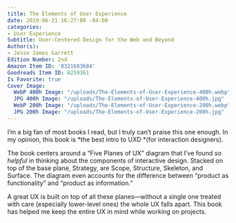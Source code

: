 ```yaml
---
title: The Elements of User Experience
date: 2019-06-21 16:27:00 -04:00
categories:
- User Experience
Subtitle: User-Centered Design for the Web and Beyond
Author(s):
- Jesse James Garrett
Edition Number: 2nd
Amazon Item ID: '0321683684'
Goodreads Item ID: 8259361
Is Favorite: true
Cover Image:
  WebP 400h Image: "/uploads/The-Elements-of-User-Experience-400h.webp"
  JPG 400h Image: "/uploads/The-Elements-of-User-Experience-400h.jpg"
  WebP 200h Image: "/uploads/The-Elements-of-User-Experience-200h.webp"
  JPG 200h Image: "/uploads/The-Elements-of-User-Experience-200h.jpg"
---
```


I’m a big fan of most books I read, but I truly can’t praise this one enough. In my opinion, this book is *the best intro to UXD *(for interaction designers).

The book centers around a “Five Planes of UX” diagram that I’ve found *so helpful* in thinking about the components of interactive design. Stacked on top of the base plane, Strategy, are Scope, Structure, Skeleton, and Surface. The diagram even accounts for the difference between “product as functionality” and “product as information.”

A great UX is built on top of all these planes—without a single one treated with care (especially lower-level ones) the whole UX falls apart. This book has helped me keep the entire UX in mind while working on projects.